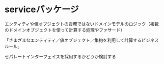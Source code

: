 # serviceパッケージ

エンティティや値オブジェクトの責務ではないドメインモデルのロジック（複数のドメインオブジェクトを使って計算する処理やファサード）

「さまざまなエンティティ／値オブジェクト／集約を利用して計算するビジネスルール」

セパレートインターフェイスを採用するかどうか検討する
